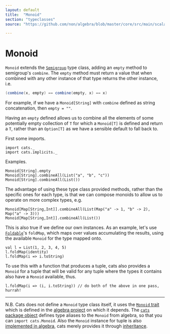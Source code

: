 ```yaml
---
layout: default
title:  "Monoid"
section: "typeclasses"
source: "https://github.com/non/algebra/blob/master/core/src/main/scala/algebra/Monoid.scala"

---
```

# Monoid

`Monoid` extends the [`Semigroup`](semigroup.html) type class, adding an 
`empty` method to semigroup's `combine`. The `empty` method must return a 
value that when combined with any other instance of that type returns the 
other instance, i.e.

```scala
(combine(x, empty) == combine(empty, x) == x)
```
    
For example, if we have a `Monoid[String]` with `combine` defined as string 
concatenation, then `empty = ""`.

Having an `empty` defined allows us to combine all the elements of some 
potentially empty collection of `T` for which a `Monoid[T]` is defined and 
return a `T`, rather than an `Option[T]` as we have a sensible default to 
fall back to.

First some imports.

```tut:silent
import cats._
import cats.implicits._
```

Examples.

```tut:book
Monoid[String].empty
Monoid[String].combineAll(List("a", "b", "c"))
Monoid[String].combineAll(List())
```

The advantage of using these type class provided methods, rather than the 
specific ones for each type, is that we can compose monoids to allow us to 
operate on more complex types, e.g.
 
```tut:book
Monoid[Map[String,Int]].combineAll(List(Map("a" -> 1, "b" -> 2), Map("a" -> 3)))
Monoid[Map[String,Int]].combineAll(List())
```

This is also true if we define our own instances. As an example, let's use 
[`Foldable`](foldable.html)'s `foldMap`, which maps over values accumulating
the results, using the available `Monoid` for the type mapped onto. 

```tut:book
val l = List(1, 2, 3, 4, 5)
l.foldMap(identity)
l.foldMap(i => i.toString)
```

To use this
with a function that produces a tuple, cats also provides a `Monoid` for a tuple
that will be valid for any tuple where the types it contains also have a 
`Monoid` available, thus.

```tut:book
l.foldMap(i => (i, i.toString)) // do both of the above in one pass, hurrah!
```

-------------------------------------------------------------------------------
 
N.B.
Cats does not define a `Monoid` type class itself, it uses the [`Monoid`
trait](https://github.com/non/algebra/blob/master/core/src/main/scala/algebra/Monoid.scala)
which is defined in the [algebra project](https://github.com/non/algebra) on 
which it depends. The [`cats` package object](https://github.com/typelevel/cats/blob/master/core/src/main/scala/cats/package.scala)
defines type aliases to the `Monoid` from algebra, so that you can
`import cats.Monoid`. Also the `Monoid` instance for tuple is also [implemented in algebra](https://github.com/non/algebra/blob/v0.4.2/project/Boilerplate.scala#L80-L217), 
cats merely provides it through [inheritance](https://github.com/typelevel/cats/blob/v0.5.0/core/src/main/scala/cats/std/tuple.scala). 
